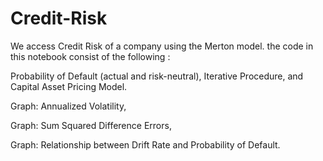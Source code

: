 # Credit-Risk
We access Credit Risk of a company using the Merton model. the code in this notebook consist of the following : 

Probability of Default (actual and risk-neutral),  Iterative Procedure, and  Capital Asset Pricing Model. 

Graph: Annualized Volatility,

Graph: Sum Squared Difference Errors,

Graph: Relationship between Drift Rate and Probability of Default.

